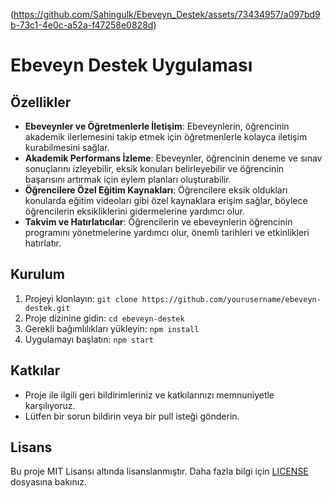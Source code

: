(https://github.com/Sahingulk/Ebeveyn_Destek/assets/73434957/a097bd9b-73c1-4e0c-a52a-f47258e0828d)
<html lang="tr">
<head>
    <meta charset="UTF-8">
    <meta name="viewport" content="width=device-width, initial-scale=1.0">
   
</head>
<body>
    <h1>Ebeveyn Destek Uygulaması</h1>
<p>
        <h2>Özellikler</h2>
    <ul>
        <li><strong>Ebeveynler ve Öğretmenlerle İletişim</strong>: Ebeveynlerin, öğrencinin akademik ilerlemesini takip etmek için öğretmenlerle kolayca iletişim kurabilmesini sağlar.</li>
        <li><strong>Akademik Performans İzleme</strong>: Ebeveynler, öğrencinin deneme ve sınav sonuçlarını izleyebilir, eksik konuları belirleyebilir ve öğrencinin başarısını artırmak için eylem planları                 oluşturabilir.</li>
        <li><strong>Öğrencilere Özel Eğitim Kaynakları</strong>: Öğrencilere eksik oldukları konularda eğitim videoları gibi özel kaynaklara erişim sağlar, böylece öğrencilerin eksikliklerini gidermelerine                     yardımcı olur.</li>
        <li><strong>Takvim ve Hatırlatıcılar</strong>: Öğrencilerin ve ebeveynlerin öğrencinin programını yönetmelerine yardımcı olur, önemli tarihleri ve etkinlikleri hatırlatır.</li>
    </ul>
<p>
    <h2>Kurulum</h2>
    <ol>
        <li>Projeyi klonlayın: <code>git clone https://github.com/yourusername/ebeveyn-destek.git</code></li>
        <li>Proje dizinine gidin: <code>cd ebeveyn-destek</code></li>
        <li>Gerekli bağımlılıkları yükleyin: <code>npm install</code></li>
        <li>Uygulamayı başlatın: <code>npm start</code></li>
    </ol>
<p>
    <h2>Katkılar</h2>
    <ul>
        <li>Proje ile ilgili geri bildirimleriniz ve katkılarınızı memnuniyetle karşılıyoruz.</li>
        <li>Lütfen bir sorun bildirin veya bir pull isteği gönderin.</li>
    </ul>
<p>
    <h2>Lisans</h2>
    <p>Bu proje MIT Lisansı altında lisanslanmıştır. Daha fazla bilgi için <a href="LICENSE">LICENSE</a> dosyasına bakınız.</p>
</body>
</html>
